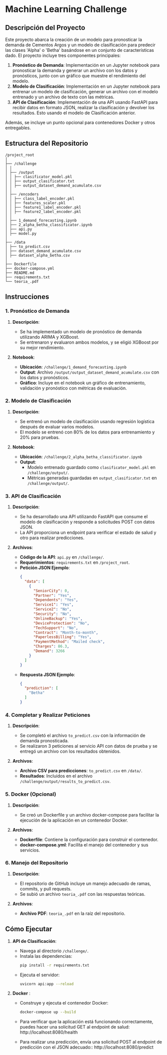 # Machine Learning Challenge

## Descripción del Proyecto

Este proyecto abarca la creación de un modelo para pronosticar la demanda de Cementos Argos y un modelo de clasificación para predecir las clases 'Alpha' o 'Betha' basándose en un conjunto de características dado. El proyecto incluye tres componentes principales:

1. **Pronóstico de Demanda**: Implementación en un Jupyter notebook para pronosticar la demanda y generar un archivo con los datos y pronósticos, junto con un gráfico que muestre el rendimiento del modelo.
2. **Modelo de Clasificación**: Implementación en un Jupyter notebook para entrenar un modelo de clasificación, generar un archivo con el modelo entrenado y un archivo de texto con las métricas.
3. **API de Clasificación**: Implementación de una API usando FastAPI para recibir datos en formato JSON, realizar la clasificación y devolver los resultados. Esto usando el modelo de Clasificación anterior.

Además, se incluye un punto opcional para contenedores Docker y otros entregables.

## Estructura del Repositorio

```
/project_root
│
├── /challenge
│ │
│ ├── /output
│ │ ├── clasificator_model.pkl
│ │ ├── output_clasificator.txt
│ │ ├── output_dataset_demand_acumulate.csv
│ │
│ ├── /encoders
│ │ ├── class_label_encoder.pkl 
│ │ ├── features_scaler.pkl
│ │ ├── feature1_label_encoder.pkl
│ │ ├── feature2_label_encoder.pkl
│ │
│ ├── 1_demand_forecasting.ipynb
│ ├── 2_alpha_betha_classificator.ipynb
│ ├── api.py
│ ├── model.py
│
├── /data
│ ├── to_predict.csv
│ ├── dataset_demand_acumulate.csv 
│ ├── dataset_alpha_betha.csv
│
├── Dockerfile
├── docker-compose.yml
├── README.md
├── requirements.txt
└── teoria_.pdf
```


## Instrucciones

### 1. Pronóstico de Demanda

1. **Descripción**:
   - Se ha implementado un modelo de pronóstico de demanda utilizando ARIMA y XGBoost.
   - Se entrenaron y evaluaron ambos modelos, y se eligió XGBoost por su mejor rendimiento.

2. **Notebook**:
   - **Ubicación**: `/challenge/1_demand_forecasting.ipynb`
   - **Output**: Archivo `/output/output_dataset_demand_acumulate.csv` con los datos y pronósticos.
   - **Gráfico**: Incluye en el notebook un gráfico de entrenamiento, validación y pronóstico con métricas de evaluación.

### 2. Modelo de Clasificación

1. **Descripción**:
   - Se entrenó un modelo de clasificación usando regresión logística después de evaluar varios modelos.
   - El modelo se entrenó con 80% de los datos para entrenamiento y 20% para pruebas.

2. **Notebook**:
   - **Ubicación**: `/challenge/2_alpha_betha_classificator.ipynb`
   - **Output**: 
     - Modelo entrenado guardado como `clasificator_model.pkl` en `/challenge/output/`.
     - Métricas generadas guardadas en `output_clasificator.txt` en `/challenge/output/`.

### 3. API de Clasificación

1. **Descripción**:
   - Se ha desarrollado una API utilizando FastAPI que consume el modelo de clasificación y responde a solicitudes POST con datos JSON.
   - La API proporciona un endpoint para verificar el estado de salud y otro para realizar predicciones.

2. **Archivos**:
   - **Código de la API**: `api.py` en `/challenge/`.
   - **Requerimientos**: `requirements.txt` en `/project_root`.
   - **Petición JSON Ejemplo**:
     ```json
     {
       "data": [
         {
           "SeniorCity": 0,
           "Partner": "Yes",
           "Dependents": "Yes",
           "Service1": "Yes",
           "Service2": "No",
           "Security": "No",
           "OnlineBackup": "Yes",
           "DeviceProtection": "No",
           "TechSupport": "No",
           "Contract": "Month-to-month",
           "PaperlessBilling": "Yes",
           "PaymentMethod": "Mailed check",
           "Charges": 86.3,
           "Demand": 3266
         }
       ]
     }
     ```
   - **Respuesta JSON Ejemplo**:
     ```json
     {
       "prediction": [
         "Betha"
       ]
     }
     ```

### 4. Completar y Realizar Peticiones

1. **Descripción**:
   - Se completó el archivo `to_predict.csv` con la información de demanda pronosticada.
   - Se realizaron 3 peticiones al servicio API con datos de prueba y se entregó un archivo con los resultados obtenidos.

2. **Archivos**:
   - **Archivo CSV para predicciones**: `to_predict.csv` en `/data/`.
   - **Resultados**: Incluidos en el archivo `/challenge/output/results_to_predict.csv`.

### 5. Docker (Opcional)

1. **Descripción**:
   - Se creó un Dockerfile y un archivo docker-compose para facilitar la ejecución de la aplicación en un contenedor Docker.

2. **Archivos**:
   - **Dockerfile**: Contiene la configuración para construir el contenedor.
   - **docker-compose.yml**: Facilita el manejo del contenedor y sus servicios.

### 6. Manejo del Repositorio

1. **Descripción**:
   - El repositorio de GitHub incluye un manejo adecuado de ramas, commits, y pull requests.
   - Se subió un archivo `teoria_.pdf` con las respuestas teóricas.

2. **Archivos**:
   - **Archivo PDF**: `teoria_.pdf` en la raíz del repositorio.

## Cómo Ejecutar

1. **API de Clasificación**:
   - Navega al directorio `/challenge/`.
   - Instala las dependencias:
     ```bash
     pip install -r requirements.txt
     ```
   - Ejecuta el servidor:
     ```bash
     uvicorn api:app --reload
     ```

2. **Docker** :
   - Construye y ejecuta el contenedor Docker:
     ```bash
     docker-compose up --build
     ```
   - Para verificar que la aplicación está funcionando correctamente, puedes hacer una solicitud GET al endpoint de salud:
      http://localhost:8080/health

   - Para realizar una predicción, envía una solicitud POST al endpoint de predicción con el JSON adecuado::
      http://localhost:8080/predict

